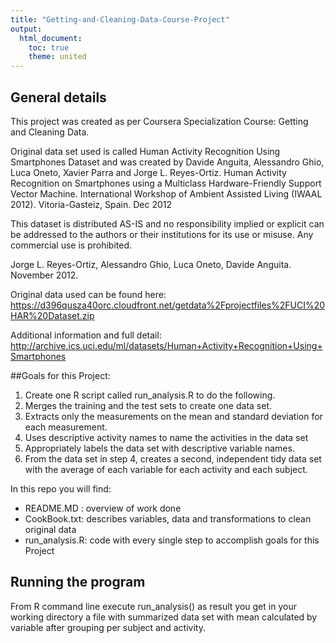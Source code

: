 ```yaml
---
title: "Getting-and-Cleaning-Data-Course-Project"
output:
  html_document:
    toc: true
    theme: united
---
```


## General details

This project was created as per Coursera Specialization Course: Getting and Cleaning Data.

Original data set used is called Human Activity Recognition Using Smartphones Dataset and was created by  Davide Anguita, Alessandro Ghio, Luca Oneto, Xavier Parra and Jorge L. Reyes-Ortiz. Human Activity Recognition on Smartphones using a Multiclass Hardware-Friendly Support Vector Machine. International Workshop of Ambient Assisted Living (IWAAL 2012). Vitoria-Gasteiz, Spain. Dec 2012

This dataset is distributed AS-IS and no responsibility implied or explicit can be addressed to the authors or their institutions for its use or misuse. Any commercial use is prohibited.

Jorge L. Reyes-Ortiz, Alessandro Ghio, Luca Oneto, Davide Anguita. November 2012.

Original data used can be found here:
https://d396qusza40orc.cloudfront.net/getdata%2Fprojectfiles%2FUCI%20HAR%20Dataset.zip

Additional information and full detail:
http://archive.ics.uci.edu/ml/datasets/Human+Activity+Recognition+Using+Smartphones

##Goals for this Project:
1. Create one R script called run_analysis.R to do the following. 
2. Merges the training and the test sets to create one data set.
3. Extracts only the measurements on the mean and standard deviation for each measurement. 
4. Uses descriptive activity names to name the activities in the data set
5. Appropriately labels the data set with descriptive variable names. 
6. From the data set in step 4, creates a second, independent tidy data set with the average of each variable for each activity and each subject.

In this repo you will find:

* README.MD : overview of work done
* CookBook.txt: describes variables, data and transformations to clean original data
* run_analysis.R: code with every single step to accomplish goals for this Project

## Running the program

From R command line execute run_analysis() as result you get in your working directory a file with summarized data set with mean calculated by variable after grouping per subject and activity.

